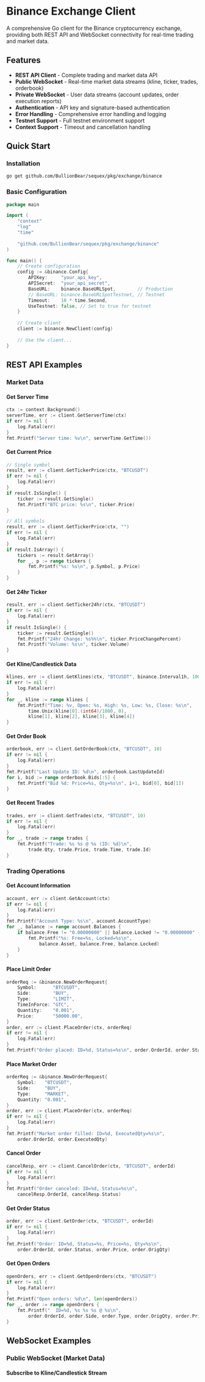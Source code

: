 # Binance Exchange Client

A comprehensive Go client for the Binance cryptocurrency exchange, providing both REST API and WebSocket connectivity for real-time trading and market data.

## Features

- **REST API Client** - Complete trading and market data API
- **Public WebSocket** - Real-time market data streams (kline, ticker, trades, orderbook)
- **Private WebSocket** - User data streams (account updates, order execution reports)
- **Authentication** - API key and signature-based authentication
- **Error Handling** - Comprehensive error handling and logging
- **Testnet Support** - Full testnet environment support
- **Context Support** - Timeout and cancellation handling

## Quick Start

### Installation

```bash
go get github.com/BullionBear/sequex/pkg/exchange/binance
```

### Basic Configuration

```go
package main

import (
    "context"
    "log"
    "time"
    
    "github.com/BullionBear/sequex/pkg/exchange/binance"
)

func main() {
    // Create configuration
    config := &binance.Config{
        APIKey:     "your_api_key",
        APISecret:  "your_api_secret",
        BaseURL:    binance.BaseURLSpot,        // Production
        // BaseURL: binance.BaseURLSpotTestnet, // Testnet
        Timeout:    10 * time.Second,
        UseTestnet: false, // Set to true for testnet
    }
    
    // Create client
    client := binance.NewClient(config)
    
    // Use the client...
}
```

## REST API Examples

### Market Data

#### Get Server Time
```go
ctx := context.Background()
serverTime, err := client.GetServerTime(ctx)
if err != nil {
    log.Fatal(err)
}
fmt.Printf("Server time: %v\n", serverTime.GetTime())
```

#### Get Current Price
```go
// Single symbol
result, err := client.GetTickerPrice(ctx, "BTCUSDT")
if err != nil {
    log.Fatal(err)
}
if result.IsSingle() {
    ticker := result.GetSingle()
    fmt.Printf("BTC price: %s\n", ticker.Price)
}

// All symbols
result, err := client.GetTickerPrice(ctx, "")
if err != nil {
    log.Fatal(err)
}
if result.IsArray() {
    tickers := result.GetArray()
    for _, p := range tickers {
        fmt.Printf("%s: %s\n", p.Symbol, p.Price)
    }
}
```

#### Get 24hr Ticker
```go
result, err := client.GetTicker24hr(ctx, "BTCUSDT")
if err != nil {
    log.Fatal(err)
}
if result.IsSingle() {
    ticker := result.GetSingle()
    fmt.Printf("24hr Change: %s%%\n", ticker.PriceChangePercent)
    fmt.Printf("Volume: %s\n", ticker.Volume)
}
```

#### Get Kline/Candlestick Data
```go
klines, err := client.GetKlines(ctx, "BTCUSDT", binance.Interval1h, 100)
if err != nil {
    log.Fatal(err)
}
for _, kline := range klines {
    fmt.Printf("Time: %v, Open: %s, High: %s, Low: %s, Close: %s\n",
        time.Unix(kline[0].(int64)/1000, 0),
        kline[1], kline[2], kline[3], kline[4])
}
```

#### Get Order Book
```go
orderbook, err := client.GetOrderBook(ctx, "BTCUSDT", 10)
if err != nil {
    log.Fatal(err)
}
fmt.Printf("Last Update ID: %d\n", orderbook.LastUpdateId)
for i, bid := range orderbook.Bids[:5] {
    fmt.Printf("Bid %d: Price=%s, Qty=%s\n", i+1, bid[0], bid[1])
}
```

#### Get Recent Trades
```go
trades, err := client.GetTrades(ctx, "BTCUSDT", 10)
if err != nil {
    log.Fatal(err)
}
for _, trade := range trades {
    fmt.Printf("Trade: %s %s @ %s (ID: %d)\n", 
        trade.Qty, trade.Price, trade.Time, trade.Id)
}
```

### Trading Operations

#### Get Account Information
```go
account, err := client.GetAccount(ctx)
if err != nil {
    log.Fatal(err)
}
fmt.Printf("Account Type: %s\n", account.AccountType)
for _, balance := range account.Balances {
    if balance.Free != "0.00000000" || balance.Locked != "0.00000000" {
        fmt.Printf("%s: Free=%s, Locked=%s\n", 
            balance.Asset, balance.Free, balance.Locked)
    }
}
```

#### Place Limit Order
```go
orderReq := &binance.NewOrderRequest{
    Symbol:      "BTCUSDT",
    Side:        "BUY",
    Type:        "LIMIT",
    TimeInForce: "GTC",
    Quantity:    "0.001",
    Price:       "50000.00",
}
order, err := client.PlaceOrder(ctx, orderReq)
if err != nil {
    log.Fatal(err)
}
fmt.Printf("Order placed: ID=%d, Status=%s\n", order.OrderId, order.Status)
```

#### Place Market Order
```go
orderReq := &binance.NewOrderRequest{
    Symbol:   "BTCUSDT",
    Side:     "BUY",
    Type:     "MARKET",
    Quantity: "0.001",
}
order, err := client.PlaceOrder(ctx, orderReq)
if err != nil {
    log.Fatal(err)
}
fmt.Printf("Market order filled: ID=%d, ExecutedQty=%s\n", 
    order.OrderId, order.ExecutedQty)
```

#### Cancel Order
```go
cancelResp, err := client.CancelOrder(ctx, "BTCUSDT", orderId)
if err != nil {
    log.Fatal(err)
}
fmt.Printf("Order canceled: ID=%d, Status=%s\n", 
    cancelResp.OrderId, cancelResp.Status)
```

#### Get Order Status
```go
order, err := client.GetOrder(ctx, "BTCUSDT", orderId)
if err != nil {
    log.Fatal(err)
}
fmt.Printf("Order: ID=%d, Status=%s, Price=%s, Qty=%s\n",
    order.OrderId, order.Status, order.Price, order.OrigQty)
```

#### Get Open Orders
```go
openOrders, err := client.GetOpenOrders(ctx, "BTCUSDT")
if err != nil {
    log.Fatal(err)
}
fmt.Printf("Open orders: %d\n", len(openOrders))
for _, order := range openOrders {
    fmt.Printf("  ID=%d, %s %s %s @ %s\n",
        order.OrderId, order.Side, order.Type, order.OrigQty, order.Price)
}
```

## WebSocket Examples

### Public WebSocket (Market Data)

#### Subscribe to Kline/Candlestick Stream
